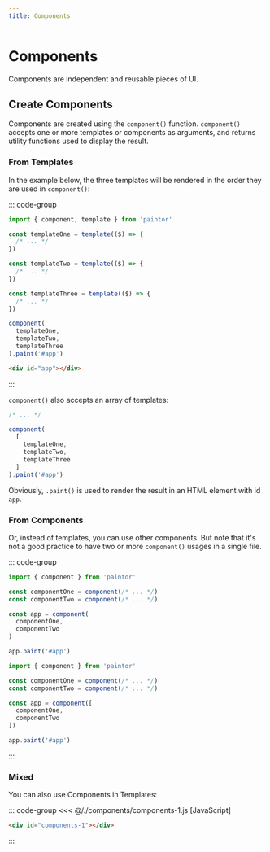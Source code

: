```yaml
---
title: Components
---
```


<script setup>
  import { onMounted } from 'vue'
  
  onMounted(async () => {
    await import('./components-1.js')
  })
</script>

# Components

Components are independent and reusable pieces of UI.

## Create Components

Components are created using the `component()` function. `component()` accepts
one or more templates or components as arguments, and returns utility functions
used to display the result.

### From Templates

In the example below, the three templates will be rendered in the order they are
used in `component()`:

::: code-group
```js
import { component, template } from 'paintor'

const templateOne = template(($) => {
  /* ... */
})

const templateTwo = template(($) => {
  /* ... */
})

const templateThree = template(($) => {
  /* ... */
})

component(
  templateOne,
  templateTwo,
  templateThree
).paint('#app')
```
```html
<div id="app"></div>
```
:::

`component()` also accepts an array of templates:

```js
/* ... */

component(
  [
    templateOne,
    templateTwo,
    templateThree
  ]
).paint('#app')
```

Obviously, `.paint()` is used to render the result in an HTML element with id
`app`.

### From Components

Or, instead of templates, you can use other components. But note that it's not
a good practice to have two or more `component()` usages in a single file.

::: code-group
```js [Pass as Arguments]
import { component } from 'paintor'

const componentOne = component(/* ... */)
const componentTwo = component(/* ... */)

const app = component(
  componentOne,
  componentTwo
)

app.paint('#app')
```
```js [Pass as an Array]
import { component } from 'paintor'

const componentOne = component(/* ... */)
const componentTwo = component(/* ... */)

const app = component([
  componentOne,
  componentTwo
])

app.paint('#app')
```
:::

### Mixed

You can also use Components in Templates:

::: code-group
<<< @/./components/components-1.js [JavaScript]
```html [HTML]
<div id="components-1"></div>
```
:::

<Badge type="warning" text="example" />
<div class="example">
  <div id="components-1"></div>
</div>
